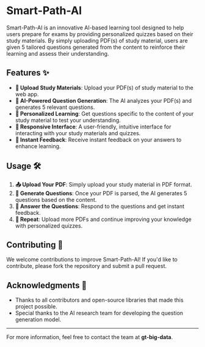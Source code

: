 # Smart-Path-AI

Smart-Path-AI is an innovative AI-based learning tool designed to help users prepare for exams by providing personalized quizzes based on their study materials. By simply uploading PDF(s) of study material, users are given 5 tailored questions generated from the content to reinforce their learning and assess their understanding.

## Features ✨

- **📄 Upload Study Materials**: Upload your PDF(s) of study material to the web app.
- **🤖 AI-Powered Question Generation**: The AI analyzes your PDF(s) and generates 5 relevant questions.
- **🎯 Personalized Learning**: Get questions specific to the content of your study material to test your understanding.
- **📱 Responsive Interface**: A user-friendly, intuitive interface for interacting with your study materials and quizzes.
- **🔄 Instant Feedback**: Receive instant feedback on your answers to enhance learning.

## Usage 🛠️

1. **📤 Upload Your PDF**: Simply upload your study material in PDF format.
2. **🧠 Generate Questions**: Once your PDF is parsed, the AI generates 5 questions based on the content.
3. **📝 Answer the Questions**: Respond to the questions and get instant feedback.
4. **🔄 Repeat**: Upload more PDFs and continue improving your knowledge with personalized quizzes.

## Contributing 🤝

We welcome contributions to improve Smart-Path-AI! If you'd like to contribute, please fork the repository and submit a pull request.

## Acknowledgments 🙏

- Thanks to all contributors and open-source libraries that made this project possible.
- Special thanks to the AI research team for developing the question generation model.

---

For more information, feel free to contact the team at **gt-big-data**.
